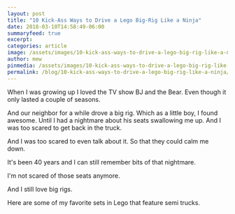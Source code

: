 ```yaml
---
layout: post
title: "10 Kick-Ass Ways to Drive a Lego Big-Rig Like a Ninja"
date: 2018-03-10T14:58:49-06:00
summaryfeed: true
excerpt:  
categories: article
image: /assets/images/10-kick-ass-ways-to-drive-a-lego-big-rig-like-a-ninja.jpg 
author: mew
pinmedia: /assets/images/10-kick-ass-ways-to-drive-a-lego-big-rig-like-a-ninja-pinterest.jpg
permalink: /blog/10-kick-ass-ways-to-drive-a-lego-big-rig-like-a-ninja/
---
```

When I was growing up I loved the TV show BJ and the Bear. Even though it only lasted a couple of seasons.

And our neighbor for a while drove a big rig. Which as a little boy, I found awesome. Until I had a nightmare about his seats swallowing me up. And I was too scared to get back in the truck.

And I was too scared to even talk about it. So that they could calm me down.

It's been 40 years and I can still remember bits of that nightmare.

I'm not scared of those seats anymore.

And I still love big rigs.

Here are some of my favorite sets in Lego that feature semi trucks.

<script src="https://api.tablelabs.com/t/ukpthe58.js" defer></script>
